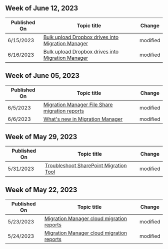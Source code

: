 <!-- This file is generated automatically each week. Changes made to this file will be overwritten.-->



## Week of June 12, 2023


| Published On |Topic title | Change |
|------|------------|--------|
| 6/15/2023 | [Bulk upload Dropbox drives into Migration Manager](/SharepointMigration/mm-dropbox-bulk-upload-source-paths-csv) | modified |
| 6/16/2023 | [Bulk upload Dropbox drives into Migration Manager](/SharepointMigration/mm-dropbox-bulk-upload-source-paths-csv) | modified |


## Week of June 05, 2023


| Published On |Topic title | Change |
|------|------------|--------|
| 6/5/2023 | [Migration Manager File Share migration reports](/SharepointMigration/mm-reports) | modified |
| 6/6/2023 | [What's new in Migration Manager](/SharepointMigration/mm-whats-new) | modified |


## Week of May 29, 2023


| Published On |Topic title | Change |
|------|------------|--------|
| 5/31/2023 | [Troubleshoot SharePoint Migration Tool](/SharepointMigration/troubleshooting-common-spmt-issues) | modified |


## Week of May 22, 2023


| Published On |Topic title | Change |
|------|------------|--------|
| 5/23/2023 | [Migration Manager cloud migration reports](/SharepointMigration/mm-cloud-reports) | modified |
| 5/24/2023 | [Migration Manager cloud migration reports](/SharepointMigration/mm-cloud-reports) | modified |
